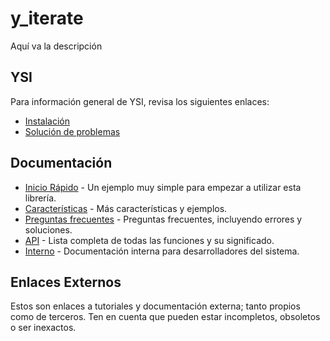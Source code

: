 # y_iterate

Aquí va la descripción

## YSI

Para información general de YSI, revisa los siguientes enlaces:

* [Instalación](../instalacion.md)
* [Solución de problemas](../solucion-problemas.md)

## Documentación

* [Inicio Rápido](y_iterate/inicio-rapido.md) - Un ejemplo muy simple para empezar a utilizar esta librería.
* [Características](y_iterate/caracteristicas.md) - Más características y ejemplos.
* [Preguntas frecuentes](y_iterate/preguntas-frecuentes.md) - Preguntas frecuentes, incluyendo errores y soluciones.
* [API](y_iterate/api.md) - Lista completa de todas las funciones y su significado.
* [Interno](y_iterate/interno.md) - Documentación interna para desarrolladores del sistema.

## Enlaces Externos

Estos son enlaces a tutoriales y documentación externa; tanto propios como de terceros. Ten en cuenta que pueden estar incompletos, obsoletos o ser inexactos.
